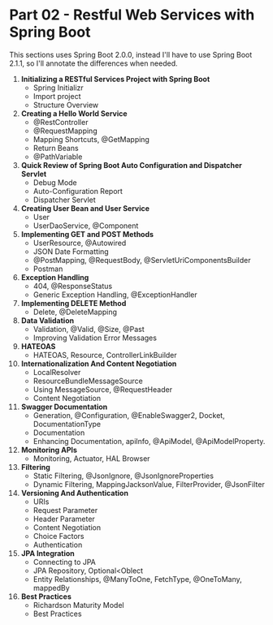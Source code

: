 # Part 02 - Restful Web Services with Spring Boot

This sections uses Spring Boot 2.0.0, instead I'll have to use Spring Boot 2.1.1, so I'll annotate the differences when needed.

1. **Initializing a RESTful Services Project with Spring Boot**
    - Spring Initializr
    - Import project
    - Structure Overview
2. **Creating a Hello World Service**
    - @RestController
    - @RequestMapping
    - Mapping Shortcuts, @GetMapping
    - Return Beans
    - @PathVariable
3. **Quick Review of Spring Boot Auto Configuration and Dispatcher Servlet**
    - Debug Mode
    - Auto-Configuration Report
    - Dispatcher Servlet
4. **Creating User Bean and User Service**
    - User
    - UserDaoService, @Component
5. **Implementing GET and POST Methods**
    - UserResource, @Autowired
    - JSON Date Formatting
    - @PostMapping, @RequestBody, @ServletUriComponentsBuilder
    - Postman
6. **Exception Handling**
    - 404, @ResponseStatus
    - Generic Exception Handling, @ExceptionHandler
7. **Implementing DELETE Method**
    - Delete, @DeleteMapping
8. **Data Validation**
    - Validation, @Valid, @Size, @Past
    - Improving Validation Error Messages
9. **HATEOAS**
    - HATEOAS, Resource<T>, ControllerLinkBuilder
0. **Internationalization And Content Negotiation**
    - LocalResolver
    - ResourceBundleMessageSource
    - Using MessageSource, @RequestHeader
    - Content Negotiation
1. **Swagger Documentation**
    - Generation, @Configuration, @EnableSwagger2, Docket, DocumentationType
    - Documentation
    - Enhancing Documentation, apiInfo, @ApiModel, @ApiModelProperty.
2. **Monitoring APIs**
    - Monitoring, Actuator, HAL Browser
3. **Filtering**
    - Static Filtering, @JsonIgnore, @JsonIgnoreProperties
    - Dynamic Filtering, MappingJacksonValue, FilterProvider, @JsonFilter
4. **Versioning And Authentication**
    - URIs
    - Request Parameter
    - Header Parameter
    - Content Negotiation
    - Choice Factors
    - Authentication
5. **JPA Integration**
    - Connecting to JPA
    - JPA Repository, Optional<Oblect
    - Entity Relationships, @ManyToOne, FetchType, @OneToMany, mappedBy
6. **Best Practices**
    - Richardson Maturity Model
    - Best Practices
